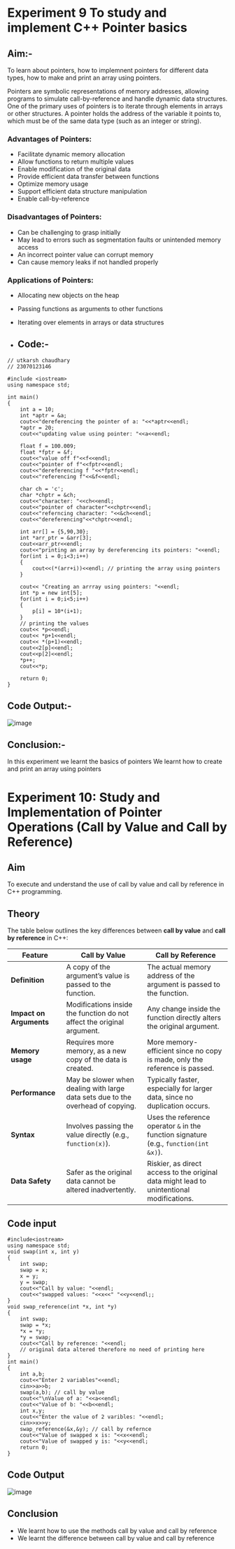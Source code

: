 # Experiment 9 To study and implement C++ Pointer basics
## Aim:-
To learn about pointers, how to implemnent pointers for different data types, how to make and print an array using pointers.






Pointers are symbolic representations of memory addresses, allowing programs to simulate call-by-reference and handle dynamic data structures. One of the primary uses of pointers is to iterate through elements in arrays or other structures. A pointer holds the address of the variable it points to, which must be of the same data type (such as an integer or string).

### Advantages of Pointers:
- Facilitate dynamic memory allocation
- Allow functions to return multiple values
- Enable modification of the original data
- Provide efficient data transfer between functions
- Optimize memory usage
- Support efficient data structure manipulation
- Enable call-by-reference

### Disadvantages of Pointers:
- Can be challenging to grasp initially
- May lead to errors such as segmentation faults or unintended memory access
- An incorrect pointer value can corrupt memory
- Can cause memory leaks if not handled properly

### Applications of Pointers:
- Allocating new objects on the heap
- Passing functions as arguments to other functions
- Iterating over elements in arrays or data structures

- ## Code:-
```
// utkarsh chaudhary
// 23070123146

#include <iostream>
using namespace std;

int main()
{
    int a = 10;
    int *aptr = &a;
    cout<<"dereferencing the pointer of a: "<<*aptr<<endl;
    *aptr = 20;
    cout<<"updating value using pointer: "<<a<<endl;

    float f = 100.009;
    float *fptr = &f;
    cout<<"value off f"<<f<<endl;
    cout<<"pointer of f"<<fptr<<endl;
    cout<<"dereferencing f "<<*fptr<<endl;
    cout<<"referencing f"<<&f<<endl;

    char ch = 'c';
    char *chptr = &ch;
    cout<<"character: "<<ch<<endl;
    cout<<"pointer of character"<<chptr<<endl;
    cout<<"referncing character: "<<&ch<<endl;
    cout<<"dereferencing"<<*chptr<<endl;

    int arr[] = {5,90,30};
    int *arr_ptr = &arr[3];
    cout<<arr_ptr<<endl;
    cout<<"printing an array by dereferencing its pointers: "<<endl;
    for(int i = 0;i<3;i++)
    {
        cout<<(*(arr+i))<<endl; // printing the array using pointers 
    }

    cout<< "Creating an arrray using pointers: "<<endl;
    int *p = new int[5];
    for(int i = 0;i<5;i++)
    {
        p[i] = 10*(i+1);
    }
    // printing the values 
    cout<< *p<<endl;
    cout<< *p+1<<endl;
    cout<< *(p+1)<<endl;
    cout<<2[p]<<endl;
    cout<<p[2]<<endl;
    *p++;
    cout<<*p;

    return 0;
}
```
## Code Output:-
![image](https://github.com/user-attachments/assets/13690101-4279-4823-91a5-54ba0e4b6c7d)

## Conclusion:-
In this experiment we learnt the basics of pointers We learnt how to create and print an array using pointers


# Experiment 10: Study and Implementation of Pointer Operations (Call by Value and Call by Reference)

## Aim
To execute and understand the use of call by value and call by reference in C++ programming.

## Theory
The table below outlines the key differences between **call by value** and **call by reference** in C++:

| **Feature**              | **Call by Value**                                    | **Call by Reference**                                    |
|-------------------------|------------------------------------------------------|----------------------------------------------------------|
| **Definition**           | A copy of the argument’s value is passed to the function. | The actual memory address of the argument is passed to the function. |
| **Impact on Arguments**  | Modifications inside the function do not affect the original argument. | Any change inside the function directly alters the original argument. |
| **Memory usage**   | Requires more memory, as a new copy of the data is created. | More memory-efficient since no copy is made, only the reference is passed. |
| **Performance**          | May be slower when dealing with large data sets due to the overhead of copying. | Typically faster, especially for larger data, since no duplication occurs. |
| **Syntax**               | Involves passing the value directly (e.g., `function(x)`). | Uses the reference operator `&` in the function signature (e.g., `function(int &x)`). |
| **Data Safety**          | Safer as the original data cannot be altered inadvertently. | Riskier, as direct access to the original data might lead to unintentional modifications. |

## Code input 
~~~
#include<iostream>
using namespace std;
void swap(int x, int y)
{
    int swap;
    swap = x;
    x = y;
    y = swap;
    cout<<"Call by value: "<<endl;
    cout<<"swapped values: "<<x<<" "<<y<<endl;;
}
void swap_reference(int *x, int *y)
{
    int swap;
    swap = *x;
    *x = *y;
    *y = swap;
    cout<<"Call by reference: "<<endl;
    // original data altered therefore no need of printing here 
}
int main()
{
    int a,b;
    cout<<"Enter 2 variables"<<endl;
    cin>>a>>b;
    swap(a,b); // call by value 
    cout<<"\nValue of a: "<<a<<endl;
    cout<<"Value of b: "<<b<<endl;
    int x,y;
    cout<<"Enter the value of 2 varibles: "<<endl;
    cin>>x>>y;
    swap_reference(&x,&y); // call by refernce 
    cout<<"Value of swapped x is: "<<x<<endl;
    cout<<"Value of swapped y is: "<<y<<endl;
    return 0;
}
~~~

## Code Output 
![image](https://github.com/user-attachments/assets/f563cbda-469a-4f84-8e2c-39c6bc84380b)


## Conclusion
- We learnt how to use the methods call by value and call by reference
- We learnt the difference between call by value and call by reference
